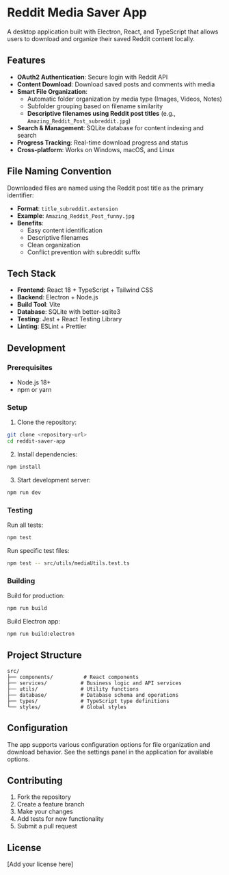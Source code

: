 # Reddit Media Saver App

A desktop application built with Electron, React, and TypeScript that allows users to download and organize their saved Reddit content locally.

## Features

- **OAuth2 Authentication**: Secure login with Reddit API
- **Content Download**: Download saved posts and comments with media
- **Smart File Organization**: 
  - Automatic folder organization by media type (Images, Videos, Notes)
  - Subfolder grouping based on filename similarity
  - **Descriptive filenames using Reddit post titles** (e.g., `Amazing_Reddit_Post_subreddit.jpg`)
- **Search & Management**: SQLite database for content indexing and search
- **Progress Tracking**: Real-time download progress and status
- **Cross-platform**: Works on Windows, macOS, and Linux

## File Naming Convention

Downloaded files are named using the Reddit post title as the primary identifier:

- **Format**: `title_subreddit.extension`
- **Example**: `Amazing_Reddit_Post_funny.jpg`
- **Benefits**: 
  - Easy content identification
  - Descriptive filenames
  - Clean organization
  - Conflict prevention with subreddit suffix

## Tech Stack

- **Frontend**: React 18 + TypeScript + Tailwind CSS
- **Backend**: Electron + Node.js
- **Build Tool**: Vite
- **Database**: SQLite with better-sqlite3
- **Testing**: Jest + React Testing Library
- **Linting**: ESLint + Prettier

## Development

### Prerequisites

- Node.js 18+ 
- npm or yarn

### Setup

1. Clone the repository:
```bash
git clone <repository-url>
cd reddit-saver-app
```

2. Install dependencies:
```bash
npm install
```

3. Start development server:
```bash
npm run dev
```

### Testing

Run all tests:
```bash
npm test
```

Run specific test files:
```bash
npm test -- src/utils/mediaUtils.test.ts
```

### Building

Build for production:
```bash
npm run build
```

Build Electron app:
```bash
npm run build:electron
```

## Project Structure

```
src/
├── components/          # React components
├── services/           # Business logic and API services
├── utils/              # Utility functions
├── database/           # Database schema and operations
├── types/              # TypeScript type definitions
└── styles/             # Global styles
```

## Configuration

The app supports various configuration options for file organization and download behavior. See the settings panel in the application for available options.

## Contributing

1. Fork the repository
2. Create a feature branch
3. Make your changes
4. Add tests for new functionality
5. Submit a pull request

## License

[Add your license here]
